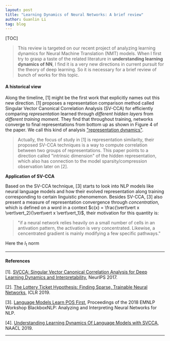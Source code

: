 ```yaml
---
layout: post
title: "Learning Dynamics of Neural Networks: A brief review"
author: Guanlin Li
tag: blog
---
```


[TOC]

> This review is targeted on our recent project of analyzing learning dynamics for Neural Machine Translation (NMT) models. When I first try to grasp a taste of the related literature in **understanding learning dynamics of NN**, I find it is a very new directions in current pursuit for the theory of deep learning. So it is necessary for a brief review of bunch of works for this topic.

#### A historical view

Along the timeline, [1] might be the first work that explicitly names out this new direction. [1] proposes a representation comparison method called Singular Vector Canonical Correlation Analysis (SV-CCA) for efficiently comparing *representation* learned through *different hidden layers* from *different training moment*. They find that throughout training, networks converge to final representations from bottom up as shown in Figure 4 of the paper. We call this kind of analysis <u>"representation dynamics"</u>.

> Actually, the focus of study in [1] is representation similarity, their proposed SV-CCA techniques is a way to compute correlation between two groups of representations. This paper points to a direction called "intrinsic dimension" of the hidden representation, which also has connection to the model sparsity/compression observation later on [2].

**Application of SV-CCA**

Based on the SV-CCA technique, [3] starts to look into NLP models like neural language models and how their evolved representation along training corresponding to certain linguistic phenomemon. Besides SV-CCA, [3] also present a measure of representation convergence through *concentration*, which is defined on a word in a context $c(x) = \frac{\vert\vert x \vert\vert_2}{\vert\vert x \vert\vert_1}$, their motivation for this quantity is:

> "if a neural network relies heavily on a small number of cells in an antivation pattern, the activation is very concentrated. Likewise, a cencentrated gradient is mainly modifying a few specific pathways."

Here the $l_1$ norm

---

#### References

[1]. [SVCCA: Singular Vector Canonical Correlation Analysis for Deep Learning Dynamics and Interpretability](http://papers.nips.cc/paper/7188-svcca-singular-vector-canonical-correlation-analysis-for-deep-learning-dynamics-and-interpretability.pdf), NeurIPS 2017.

[2]. [The Lottery Ticket Hypothesis: Finding Sparse, Trainable Neural Networks](https://arxiv.org/abs/1803.03635), ICLR 2019.

[3]. [Language Models Learn POS First](https://www.aclweb.org/anthology/W18-5438.pdf), Proceedings of the 2018 EMNLP Workshop BlackboxNLP: Analyzing and Interpreting Neural Networks for NLP.

[4]. [Understanding Learning Dynamics Of Language Models with SVCCA](https://www.aclweb.org/anthology/N19-1329.pdf), NAACL 2019.

---









